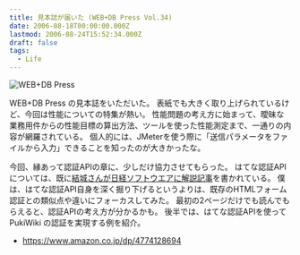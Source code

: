 ```yaml
---
title: 見本誌が届いた (WEB+DB Press Vol.34)
date: 2006-08-18T00:00:00.000Z
lastmod: 2006-08-24T15:52:34.000Z
draft: false
tags:
  - Life
---
```


![WEB+DB Press](@/assets/flickr/221041094.jpg "WEB+DB Press")

WEB+DB Press の見本誌をいただいた。 表紙でも大きく取り上げられているけど、今回は性能についての特集が熱い。 性能問題の考え方に始まって、曖昧な業務用件からの性能目標の算出方法、ツールを使った性能測定まで、一通りの内容が網羅されている。 個人的には、JMeterを使う際に「送信パラメータをファイルから入力」できることを知ったのが大きかったな。

今回、縁あって認証APIの章に、少しだけ協力させてもらった。 はてな認証APIについては、既に[結城さんが日経ソフトウエアに解説記事](http://d.hatena.ne.jp/hyuki/20060624)を書かれている。 僕は、はてな認証API自身を深く掘り下げるというよりは、既存のHTMLフォーム認証との類似点や違いにフォーカスしてみた。 最初の2ページだけでも読んでもらえると、認証APIの考え方が分かるかも。 後半では、はてな認証APIを使って PukiWiki の認証を実現する例を紹介。

* <https://www.amazon.co.jp/dp/4774128694>
